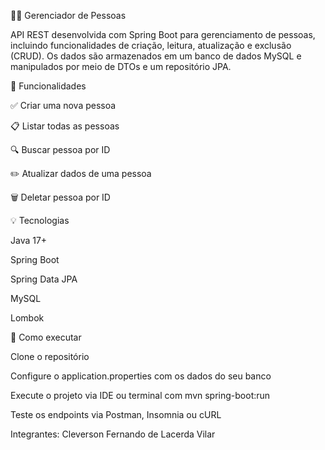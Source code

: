 🧑‍💻 Gerenciador de Pessoas

API REST desenvolvida com Spring Boot para gerenciamento de pessoas, incluindo funcionalidades de criação, leitura, atualização e exclusão (CRUD).
Os dados são armazenados em um banco de dados MySQL e manipulados por meio de DTOs e um repositório JPA.

🚀 Funcionalidades

✅ Criar uma nova pessoa

📋 Listar todas as pessoas

🔍 Buscar pessoa por ID

✏️ Atualizar dados de uma pessoa

🗑️ Deletar pessoa por ID

💡 Tecnologias

Java 17+

Spring Boot

Spring Data JPA

MySQL

Lombok

🔧 Como executar

Clone o repositório

Configure o application.properties com os dados do seu banco

Execute o projeto via IDE ou terminal com mvn spring-boot:run

Teste os endpoints via Postman, Insomnia ou cURL

Integrantes:  Cleverson Fernando de Lacerda Vilar
